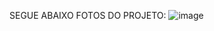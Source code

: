 SEGUE ABAIXO FOTOS DO PROJETO:
![image](https://github.com/Joaovictoraparecido/Clinica-Prot-tipo-Vers-o-0.1-/assets/115484907/c92e597b-650a-4a79-ade3-81b1ba0e06c0)
